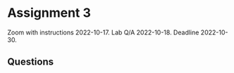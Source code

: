 # Assignment 3

Zoom with instructions 2022-10-17. 
Lab Q/A 2022-10-18.
Deadline 2022-10-30.

## Questions